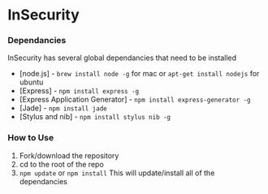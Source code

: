 # InSecurity


### Dependancies
InSecurity has several global dependancies that need to be installed
* [node.js] - `brew install node -g` for mac or `apt-get install nodejs` for ubuntu
* [Express] - `npm install express -g`
* [Express Application Generator] - `npm install express-generator -g`
* [Jade] - `npm install jade`
* [Stylus and nib]  - `npm install stylus nib -g`

### How to Use
1. Fork/download the repository
2. cd to the root of the repo
3. `npm update` or `npm install` This will update/install all of the dependancies
